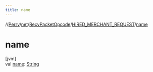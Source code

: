 ```yaml
---
title: name
---
```

//[Perry](../../../../index.html)/[net](../../index.html)/[RecvPacketOpcode](../index.html)/[HIRED_MERCHANT_REQUEST](index.html)/[name](name.html)



# name



[jvm]\
val [name](name.html): [String](https://kotlinlang.org/api/latest/jvm/stdlib/kotlin/-string/index.html)




